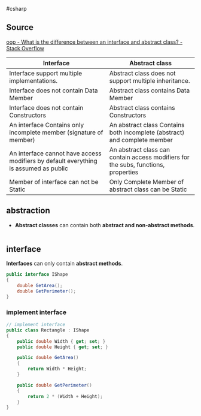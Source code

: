 #csharp 

## Source
[oop - What is the difference between an interface and abstract class? - Stack Overflow](https://stackoverflow.com/questions/1913098/what-is-the-difference-between-an-interface-and-abstract-class)

|Interface|Abstract class|
|---|---|
|Interface support multiple implementations.|Abstract class does not support multiple inheritance.|
|Interface does not contain Data Member|Abstract class contains Data Member|
|Interface does not contain Constructors|Abstract class contains Constructors|
|An interface Contains only incomplete member (signature of member)|An abstract class Contains both incomplete (abstract) and complete member|
|An interface cannot have access modifiers by default everything is assumed as public|An abstract class can contain access modifiers for the subs, functions, properties|
|Member of interface can not be Static|Only Complete Member of abstract class can be Static|
## abstraction
- **Abstract classes** can contain both **abstract and non-abstract methods**.
```csharp


```

## interface
**Interfaces** can only contain **abstract methods**.
```csharp
public interface IShape
{
    double GetArea();
    double GetPerimeter();
}
```

### implement interface
```csharp
// implement interface
public class Rectangle : IShape
{
    public double Width { get; set; }
    public double Height { get; set; }

    public double GetArea()
    {
        return Width * Height;
    }

    public double GetPerimeter()
    {
        return 2 * (Width + Height);
    }
}
```